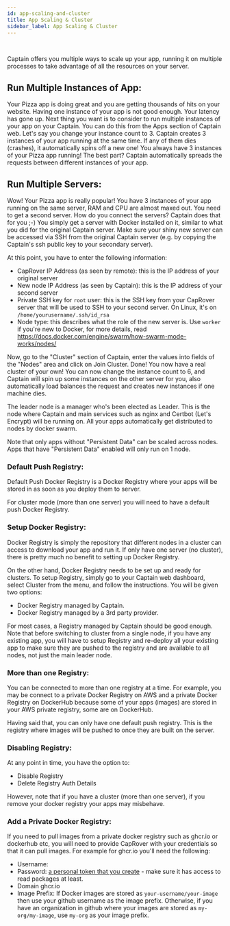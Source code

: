 ```yaml
---
id: app-scaling-and-cluster
title: App Scaling & Cluster
sidebar_label: App Scaling & Cluster
---
```


<br/>

Captain offers you multiple ways to scale up your app, running it on multiple processes to take advantage of all the resources on your server.

## Run Multiple Instances of App:

Your Pizza app is doing great and you are getting thousands of hits on your website. Having one instance of your app is not good enough. Your latency has gone up. Next thing you want is to consider to run multiple instances of your app on your Captain. You can do this from the Apps section of Captain web. Let's say you change your instance count to 3. Captain creates 3 instances of your app running at the same time. If any of them dies (crashes), it automatically spins off a new one! You always have 3 instances of your Pizza app running! The best part? Captain automatically spreads the requests between different instances of your app. 

## Run Multiple Servers:

Wow! Your Pizza app is really popular! You have 3 instances of your app running on the same server, RAM and CPU are almost maxed out. You need to get a second server. How do you connect the servers? Captain does that for you ;-) You simply get a server with Docker installed on it, similar to what you did for the original Captain server. Make sure your shiny new server can be accessed via SSH from the original Captain server (e.g. by copying the Captain's ssh public key to your secondary server).

At this point, you have to enter the following information:
- CapRover IP Address (as seen by remote): this is the IP address of your original server
- New node IP Address (as seen by Captain): this is the IP address of your second server
- Private SSH key for `root` user: this is the SSH key from your CapRover server that will be used to SSH to your second server. On Linux, it's on `/home/yourusername/.ssh/id_rsa`
- Node type: this describes what the role of the new server is. Use `worker` if you're new to Docker, for more details, read https://docs.docker.com/engine/swarm/how-swarm-mode-works/nodes/

Now, go to the "Cluster" section of Captain, enter the values into fields of the "Nodes" area and click on Join Cluster. Done! You now have a real cluster of your own! You can now change the instance count to 6, and Captain will spin up some instances on the other server for you, also automatically load balances the request and creates new instances if one machine dies.

The leader node is a manager who's been elected as Leader. This is the node where Captain and main services such as nginx and Certbot (Let's Encrypt) will be running on. All your apps automatically get distributed to nodes by docker swarm.

Note that only apps without "Persistent Data" can be scaled across nodes. Apps that have "Persistent Data" enabled will only run on 1 node.


### Default Push Registry:

Default Push Docker Registry is a Docker Registry where your apps will be stored in as soon as you deploy them to server.

For cluster mode (more than one server) you will need to have a default push Docker Registry.


### Setup Docker Registry:

Docker Registry is simply the repository that different nodes in a cluster can access to download your app and run it. If only have one server (no cluster), there is pretty much no benefit to setting up Docker Registry.

On the other hand, Docker Registry needs to be set up and ready for clusters. To setup Registry, simply go to your Captain web dashboard, select Cluster from the menu, and follow the instructions. You will be given two options:
- Docker Registry managed by Captain.
- Docker Registry managed by a 3rd party provider.

For most cases, a Registry managed by Captain should be good enough. Note that before switching to cluster from a single node, if you have any existing app, you will have to setup Registry and re-deploy all your existing app to make sure they are pushed to the registry and are available to all nodes, not just the main leader node.


### More than one Registry:

You can be connected to more than one registry at a time. For example, you may be connect to a private Docker Registry on AWS and a private Docker Registry on DockerHub because some of your apps (images) are stored in your AWS private registry, some are on DockerHub.

Having said that, you can only have one default push registry. This is the registry where images will be pushed to once they are built on the server.


### Disabling Registry:

At any point in time, you have the option to:
- Disable Registry
- Delete Registry Auth Details

However, note that if you have a cluster (more than one server), if you remove your docker registry your apps may misbehave.


### Add a Private Docker Registry:

If you need to pull images from a private docker registry such as ghcr.io or dockerhub etc, you will need to provide CapRover with your credentials so that it can pull images. For example for ghcr.io you'll need the following:

- Username: <your github username>
- Password: [a personal token that you create](https://docs.github.com/en/authentication/keeping-your-account-and-data-secure/creating-a-personal-access-token) - make sure it has access to read packages at least.
- Domain ghcr.io
- Image Prefix: <your github username>
If Docker images are stored as `your-username/your-image` then use your github username as the image prefix. Otherwise, if you have an organization in github where your images are stored as `my-org/my-image`, use `my-org` as your image prefix.
